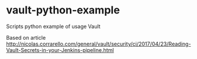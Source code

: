 # vault-python-example
Scripts python example of usage Vault

Based on article http://nicolas.corrarello.com/general/vault/security/ci/2017/04/23/Reading-Vault-Secrets-in-your-Jenkins-pipeline.html
